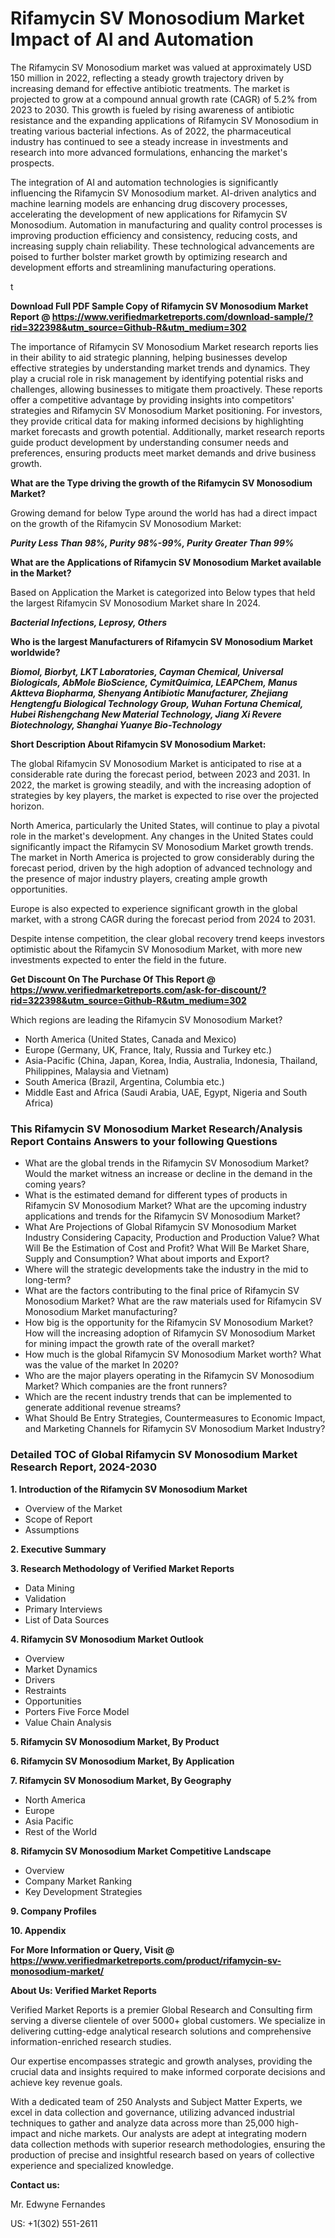 <meta name="title" content="Global Rifamycin SV Monosodium Market Impact of AI and Automation"><meta name="description" content="The Rifamycin SV Monosodium market was valued at approximately USD 150 million in 2022, reflecting a steady growth trajectory driven by increasing demand for effective"><meta name="title" content="Rifamycin SV Monosodium Market Size, Share, Scope, Trends, Growth, Opportunities, Analysis, Forecast"><h1>Rifamycin SV Monosodium Market Impact of AI and Automation</h1><p>The Rifamycin SV Monosodium market was valued at approximately USD 150 million in 2022, reflecting a steady growth trajectory driven by increasing demand for effective antibiotic treatments. The market is projected to grow at a compound annual growth rate (CAGR) of 5.2% from 2023 to 2030. This growth is fueled by rising awareness of antibiotic resistance and the expanding applications of Rifamycin SV Monosodium in treating various bacterial infections. As of 2022, the pharmaceutical industry has continued to see a steady increase in investments and research into more advanced formulations, enhancing the market's prospects.</p><p>The integration of AI and automation technologies is significantly influencing the Rifamycin SV Monosodium market. AI-driven analytics and machine learning models are enhancing drug discovery processes, accelerating the development of new applications for Rifamycin SV Monosodium. Automation in manufacturing and quality control processes is improving production efficiency and consistency, reducing costs, and increasing supply chain reliability. These technological advancements are poised to further bolster market growth by optimizing research and development efforts and streamlining manufacturing operations.</p>t</p><p id="" class=""><strong>Download Full PDF Sample Copy of Rifamycin SV Monosodium Market Report @ <a href="https://www.verifiedmarketreports.com/download-sample/?rid=322398&utm_source=Github-R&utm_medium=302" target="_blank">https://www.verifiedmarketreports.com/download-sample/?rid=322398&utm_source=Github-R&utm_medium=302</a></strong></p><p>The importance of&nbsp;Rifamycin SV Monosodium Market research reports lies in their ability to aid strategic planning, helping businesses develop effective strategies by understanding market trends and dynamics. They play a crucial role in risk management by identifying potential risks and challenges, allowing businesses to mitigate them proactively. These reports offer a competitive advantage by providing insights into competitors' strategies and Rifamycin SV Monosodium Market positioning. For investors, they provide critical data for making informed decisions by highlighting market forecasts and growth potential. Additionally, market research reports guide product development by understanding consumer needs and preferences, ensuring products meet market demands and drive business growth.</p><p><strong>What are the&nbsp;Type driving the growth of the Rifamycin SV Monosodium Market?</strong></p><p id="" class="">Growing demand for below Type around the world has had a direct impact on the growth of the Rifamycin SV Monosodium Market:</p><em><strong>Purity Less Than 98%, Purity 98%-99%, Purity Greater Than 99%</strong></em></p><strong>What are the&nbsp;Applications&nbsp;of Rifamycin SV Monosodium Market available in the Market?</strong></p><p id="" class="">Based on Application the Market is categorized into Below types that held the largest Rifamycin SV Monosodium Market share In 2024.</p><em><strong>Bacterial Infections, Leprosy, Others</strong></em></p><strong>Who is the largest Manufacturers of Rifamycin SV Monosodium Market worldwide?</strong></p><p><em><strong>Biomol, Biorbyt, LKT Laboratories, Cayman Chemical, Universal Biologicals, AbMole BioScience, CymitQuimica, LEAPChem, Manus Aktteva Biopharma, Shenyang Antibiotic Manufacturer, Zhejiang Hengtengfu Biological Technology Group, Wuhan Fortuna Chemical, Hubei Rishengchang New Material Technology, Jiang Xi Revere Biotechnology, Shanghai Yuanye Bio-Technology</strong></em></p><p id="" class=""><strong>Short Description About Rifamycin SV Monosodium Market:</strong></p><p>The global Rifamycin SV Monosodium Market is anticipated to rise at a considerable rate during the forecast period, between 2023 and 2031. In 2022, the market is growing steadily, and with the increasing adoption of strategies by key players, the market is expected to rise over the projected horizon.</p><p>North America, particularly the United States, will continue to play a pivotal role in the market's development. Any changes in the United States could significantly impact the Rifamycin SV Monosodium Market growth trends. The market in North America is projected to grow considerably during the forecast period, driven by the high adoption of advanced technology and the presence of major industry players, creating ample growth opportunities.</p><p>Europe is also expected to experience significant growth in the global market, with a strong CAGR during the forecast period from 2024 to 2031.</p><p>Despite intense competition, the clear global recovery trend keeps investors optimistic about the Rifamycin SV Monosodium Market, with more new investments expected to enter the field in the future.</p><p id="" class=""><strong>Get Discount On The Purchase Of This Report @ <a href="https://www.verifiedmarketreports.com/ask-for-discount/?rid=322398&utm_source=Github-R&utm_medium=302" target="_blank">https://www.verifiedmarketreports.com/ask-for-discount/?rid=322398&utm_source=Github-R&utm_medium=302</a></strong></p>Which regions are leading the Rifamycin SV Monosodium Market?</p><ul><li>North America (United States, Canada and Mexico)</li><li>Europe (Germany, UK, France, Italy, Russia and Turkey etc.)</li><li>Asia-Pacific (China, Japan, Korea, India, Australia, Indonesia, Thailand, Philippines, Malaysia and Vietnam)</li><li>South America (Brazil, Argentina, Columbia etc.)</li><li>Middle East and Africa (Saudi Arabia, UAE, Egypt, Nigeria and South Africa)</li></ul><h3 id="" class="">This Rifamycin SV Monosodium Market Research/Analysis Report Contains Answers to your following Questions</h3><ul><li>What are the global trends in the Rifamycin SV Monosodium Market? Would the market witness an increase or decline in the demand in the coming years?</li><li>What is the estimated demand for different types of products in Rifamycin SV Monosodium Market? What are the upcoming industry applications and trends for the Rifamycin SV Monosodium Market?</li><li>What Are Projections of Global Rifamycin SV Monosodium Market Industry Considering Capacity, Production and Production Value? What Will Be the Estimation of Cost and Profit? What Will Be Market Share, Supply and Consumption? What about imports and Export?</li><li>Where will the strategic developments take the industry in the mid to long-term?</li><li>What are the factors contributing to the final price of Rifamycin SV Monosodium Market? What are the raw materials used for Rifamycin SV Monosodium Market manufacturing?</li><li>How big is the opportunity for the Rifamycin SV Monosodium Market? How will the increasing adoption of Rifamycin SV Monosodium Market for mining impact the growth rate of the overall market?</li><li>How much is the global Rifamycin SV Monosodium Market worth? What was the value of the market In 2020?</li><li>Who are the major players operating in the Rifamycin SV Monosodium Market? Which companies are the front runners?</li><li>Which are the recent industry trends that can be implemented to generate additional revenue streams?</li><li>What Should Be Entry Strategies, Countermeasures to Economic Impact, and Marketing Channels for Rifamycin SV Monosodium Market Industry?</li></ul><h3 id="" class="">Detailed TOC of Global Rifamycin SV Monosodium Market Research Report, 2024-2030</h3><p id="" class=""><strong>1. Introduction of the Rifamycin SV Monosodium Market</strong></p><ul><li>Overview of the Market</li><li>Scope of Report</li><li>Assumptions</li></ul><p id="" class=""><strong>2. Executive Summary</strong></p><p id="" class=""><strong>3. Research Methodology of Verified Market Reports</strong></p><ul><li>Data Mining</li><li>Validation</li><li>Primary Interviews</li><li>List of Data Sources</li></ul><p id="" class=""><strong>4. Rifamycin SV Monosodium Market Outlook</strong></p><ul><li>Overview</li><li>Market Dynamics</li><li>Drivers</li><li>Restraints</li><li>Opportunities</li><li>Porters Five Force Model</li><li>Value Chain Analysis</li></ul><p id="" class=""><strong>5. Rifamycin SV Monosodium Market, By Product</strong></p><p id="" class=""><strong>6. Rifamycin SV Monosodium Market, By Application</strong></p><p id="" class=""><strong>7. Rifamycin SV Monosodium Market, By Geography</strong></p><ul><li>North America</li><li>Europe</li><li>Asia Pacific</li><li>Rest of the World</li></ul><p id="" class=""><strong>8. Rifamycin SV Monosodium Market Competitive Landscape</strong></p><ul><li>Overview</li><li>Company Market Ranking</li><li>Key Development Strategies</li></ul><p id="" class=""><strong>9. Company Profiles</strong></p><p id="" class=""><strong>10. Appendix</strong></p><p id="" class=""><strong>For More Information or Query, Visit @ <a href="https://www.verifiedmarketreports.com/product/rifamycin-sv-monosodium-market/" target="_blank">https://www.verifiedmarketreports.com/product/rifamycin-sv-monosodium-market/</a></strong></p><p id="" class=""><strong>About Us: Verified Market Reports</strong></p><p id="" class="">Verified Market Reports is a premier Global Research and Consulting firm serving a diverse clientele of over 5000+ global customers. We specialize in delivering cutting-edge analytical research solutions and comprehensive information-enriched research studies.</p><p id="" class="">Our expertise encompasses strategic and growth analyses, providing the crucial data and insights required to make informed corporate decisions and achieve key revenue goals.</p><p id="" class="">With a dedicated team of 250 Analysts and Subject Matter Experts, we excel in data collection and governance, utilizing advanced industrial techniques to gather and analyze data across more than 25,000 high-impact and niche markets. Our analysts are adept at integrating modern data collection methods with superior research methodologies, ensuring the production of precise and insightful research based on years of collective experience and specialized knowledge.</p><p id="" class=""><strong>Contact us:</strong></p><p id="" class="">Mr. Edwyne Fernandes</p><p id="" class="">US: +1(302) 551-2611</p>